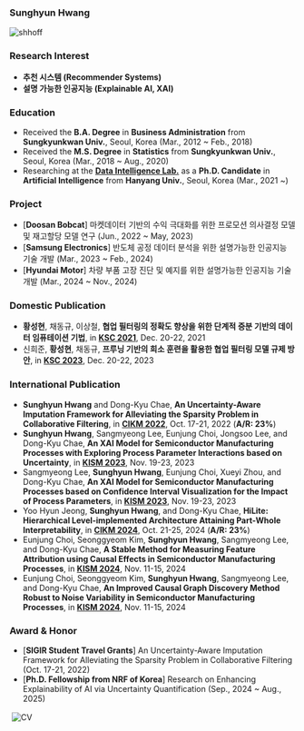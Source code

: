 ### Sunghyun Hwang

<p align="left"> <img src="https://komarev.com/ghpvc/?username=shhoff" alt="shhoff" /> </p>

### Research Interest
*   **추천 시스템 (Recommender Systems)**
*   **설명 가능한 인공지능 (Explainable AI, XAI)**

### Education
- Received the **B.A. Degree** in **Business Administration** from **Sungkyunkwan Univ.**, Seoul, Korea (Mar., 2012 ~ Feb., 2018)
- Received the **M.S. Degree** in **Statistics** from **Sungkyunkwan Univ.**, Seoul, Korea (Mar., 2018 ~ Aug., 2020)
- Researching at the [**Data Intelligence Lab.**](https://dilab.hanyang.ac.kr) as a **Ph.D. Candidate** in **Artificial Intelligence** from **Hanyang Univ.**, Seoul, Korea
(Mar., 2021 ~)

### Project
- [**Doosan Bobcat**] 마켓데이터 기반의 수익 극대화를 위한 프로모션 의사결정 모델 및 재고할당 모델 연구 (Jun., 2022 ~ May, 2023)
- [**Samsung Electronics**] 반도체 공정 데이터 분석을 위한 설명가능한 인공지능 기술 개발 (Mar., 2023 ~ Feb., 2024)
- [**Hyundai Motor**] 차량 부품 고장 진단 및 예지를 위한 설명가능한 인공지능 기술 개발 (Mar., 2024 ~ Nov., 2024)

### Domestic Publication
- **황성현**, 채동규, 이상철, **협업 필터링의 정확도 향상을 위한 단계적 증분 기반의 데이터 임퓨테이션 기법**, in [**KSC 2021**](https://www.kiise.or.kr/conference/KSC/2021), Dec. 20-22, 2021
- 신희준, **황성현**, 채동규, **프루닝 기반의 희소 훈련을 활용한 협업 필터링 모델 규제 방안**, in [**KSC 2023**](https://www.kiise.or.kr/conference/KSC/2023), Dec. 20-22, 2023

### International Publication
- **Sunghyun Hwang** and Dong-Kyu Chae, **An Uncertainty-Aware Imputation Framework for Alleviating the Sparsity Problem in Collaborative Filtering**, in [**CIKM 2022**](http://www.cikmconference.org/2022/), Oct. 17-21, 2022 (**A/R: 23%**)
- **Sunghyun Hwang**, Sangmyeong Lee, Eunjung Choi, Jongsoo Lee, and Dong-Kyu Chae, **An XAI Model for Semiconductor Manufacturing Processes with Exploring Process Parameter Interactions based on Uncertainty**, in [**KISM 2023**](http://kism2023.kr), Nov. 19-23, 2023
- Sangmyeong Lee, **Sunghyun Hwang**, Eunjung Choi, Xueyi Zhou, and Dong-Kyu Chae, **An XAI Model for Semiconductor Manufacturing Processes based on Confidence Interval Visualization for the Impact of Process Parameters**, in [**KISM 2023**](http://kism2023.kr), Nov. 19-23, 2023
- Yoo Hyun Jeong, **Sunghyun Hwang**, and Dong-Kyu Chae, **HiLite: Hierarchical Level-implemented Architecture Attaining Part-Whole Interpretability**, in [**CIKM 2024**](https://cikm2024.org/), Oct. 21-25, 2024 (**A/R: 23%**)
- Eunjung Choi, Seonggyeom Kim, **Sunghyun Hwang**, Sangmyeong Lee, and Dong-Kyu Chae, **A Stable Method for Measuring Feature Attribution using Causal Effects in Semiconductor Manufacturing Processes**, in [**KISM 2024**](http://kism2024.kr), Nov. 11-15, 2024
- Eunjung Choi, Seonggyeom Kim, **Sunghyun Hwang**, Sangmyeong Lee, and Dong-Kyu Chae, **An Improved Causal Graph Discovery Method Robust to Noise Variability in Semiconductor Manufacturing Processes**, in [**KISM 2024**](http://kism2024.kr), Nov. 11-15, 2024

### Award & Honor
- [**SIGIR Student Travel Grants**] An Uncertainty-Aware Imputation Framework for Alleviating the Sparsity Problem in Collaborative Filtering (Oct. 17-21, 2022)
- [**Ph.D. Fellowship from NRF of Korea**] Research on Enhancing Explainability of AI via Uncertainty Quantification (Sep., 2024 ~ Aug., 2025)

<p>&nbsp;<img align="center" src="https://github-readme-stats.vercel.app/api?username=shhoff424&show_icons=true" alt="CV" /></p>
